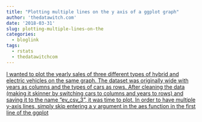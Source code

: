 ```yaml
---
title: "Plotting multiple lines on the y axis of a ggplot graph"
author: 'thedatawitch.com'
date: '2018-03-31'
slug: plotting-multiple-lines-on-the
categories:
  - bloglink
tags:
  - rstats
  - thedatawitchcom
---
```


[I wanted to plot the yearly sales of three different types of hybrid and electric vehicles on the same graph. The dataset was originally wide with years as columns and the types of cars as rows. After cleaning the data (making it skinner by switching cars to columns and years to rows) and saving it to the name “ev_csv_3”, it was time to plot. In order to have multiple y-axis lines, simply skip entering a y argument in the aes function in the first line of the ggplot<i class="fas fa-external-link-alt"></i>](https://thedatawitch.com/post/plotting-multiple-lines-on-the-y-axis-of-a-ggplot-graph/)

